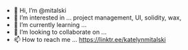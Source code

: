 - 👋 Hi, I’m @mitalski
- 👀 I’m interested in ... project management, UI, solidity, wax, 
- 🌱 I’m currently learning ...
- 💞️ I’m looking to collaborate on ...
- 📫 How to reach me ... https://linktr.ee/katelynmitalski 

<!---
mitalski/mitalski is a ✨ special ✨ repository because its `README.md` (this file) appears on your GitHub profile.
You can click the Preview link to take a look at your changes.
--->
